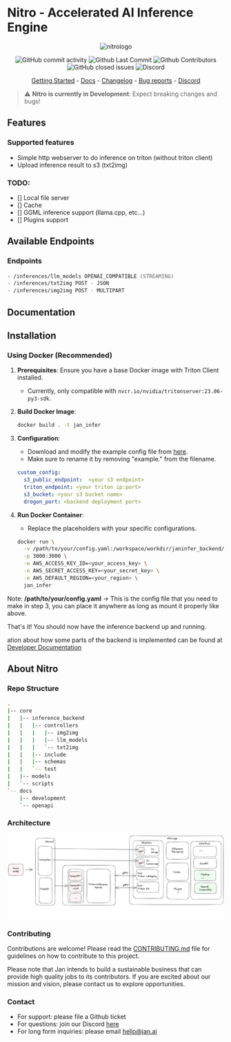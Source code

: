 # Nitro - Accelerated AI Inference Engine

<p align="center">
  <img alt="nitrologo" src="https://user-images.githubusercontent.com/69952136/266939567-4a7d24f0-9338-4ab5-9261-cb3c71effe35.png">
</p>

<p align="center">
  <!-- ALL-CONTRIBUTORS-BADGE:START - Do not remove or modify this section -->
  <img alt="GitHub commit activity" src="https://img.shields.io/github/commit-activity/m/janhq/nitro"/>
  <img alt="Github Last Commit" src="https://img.shields.io/github/last-commit/janhq/nitro"/>
  <img alt="Github Contributors" src="https://img.shields.io/github/contributors/janhq/nitro"/>
  <img alt="GitHub closed issues" src="https://img.shields.io/github/issues-closed/janhq/nitro"/>
  <img alt="Discord" src="https://img.shields.io/discord/1107178041848909847?label=discord"/>
</p>

<p align="center">
  <a href="https://docs.jan.ai/">Getting Started</a> - <a href="https://docs.jan.ai">Docs</a> 
  - <a href="https://docs.jan.ai/changelog/">Changelog</a> - <a href="https://github.com/janhq/nitro/issues">Bug reports</a> - <a href="https://discord.gg/AsJ8krTT3N">Discord</a>
</p>

> ⚠️ **Nitro is currently in Development**: Expect breaking changes and bugs!


## Features

### Supported features
- Simple http webserver to do inference on triton (without triton client)
- Upload inference result to s3 (txt2img)

### TODO:
- [] Local file server
- [] Cache
- [] GGML inference support (llama.cpp, etc...)
- [] Plugins support

## Available Endpoints

### Endpoints

```zsh
- /inferences/llm_models OPENAI_COMPATIBLE (STREAMING)
- /inferences/txt2img POST - JSON
- /inferences/img2img POST - MULTIPART
```

## Documentation

## Installation

### Using Docker (Recommended)

1. **Prerequisites**: Ensure you have a base Docker image with Triton Client installed.
    - Currently, only compatible with `nvcr.io/nvidia/tritonserver:23.06-py3-sdk`.

2. **Build Docker Image**: 
    ```zsh
    docker build . -t jan_infer
    ```

3. **Configuration**: 
    - Download and modify the example config file from [here](core/example.config.yaml).
    - Make sure to rename it by removing "example." from the filename.

    ```yaml
    custom_config:
      s3_public_endpoint:  <your s3 endpoint>
      triton_endpoint: <your triton ip:port>
      s3_bucket: <your s3 bucket name>
      drogon_port: <backend deployment port>
    ```

4. **Run Docker Container**: 
    - Replace the placeholders with your specific configurations.
  
    ```zsh
    docker run \
      -v /path/to/your/config.yaml:/workspace/workdir/janinfer_backend/config.yaml \
      -p 3000:3000 \
      -e AWS_ACCESS_KEY_ID=<your_access_key> \
      -e AWS_SECRET_ACCESS_KEY=<your_secret_key> \
      -e AWS_DEFAULT_REGION=<your_region> \
      jan_infer
    ```

Note: **/path/to/your/config.yaml** -> This is the config file that you need to make in step 3, you can place it anywhere as long as mount it properly like above.

That's it! You should now have the inference backend up and running.

ation about how some parts of the backend is implemented can be found at [Developer Documentation](core/docs/development)

## About Nitro

### Repo Structure
```zsh
.
|-- core
|   |-- inference_backend
|   |   |-- controllers
|   |   |   |-- img2img
|   |   |   |-- llm_models
|   |   |   `-- txt2img
|   |   |-- include
|   |   |-- schemas
|   |   `-- test
|   |-- models
|   `-- scripts
`-- docs
    |-- development
    `-- openapi


```

### Architecture
![Current architecture](docs/architecture.png)

### Contributing

Contributions are welcome! Please read the [CONTRIBUTING.md](CONTRIBUTING.md) file for guidelines on how to contribute to this project.

Please note that Jan intends to build a sustainable business that can provide high quality jobs to its contributors. If you are excited about our mission and vision, please contact us to explore opportunities. 

### Contact

- For support: please file a Github ticket
- For questions: join our Discord [here](https://discord.gg/FTk2MvZwJH)
- For long form inquiries: please email hello@jan.ai
